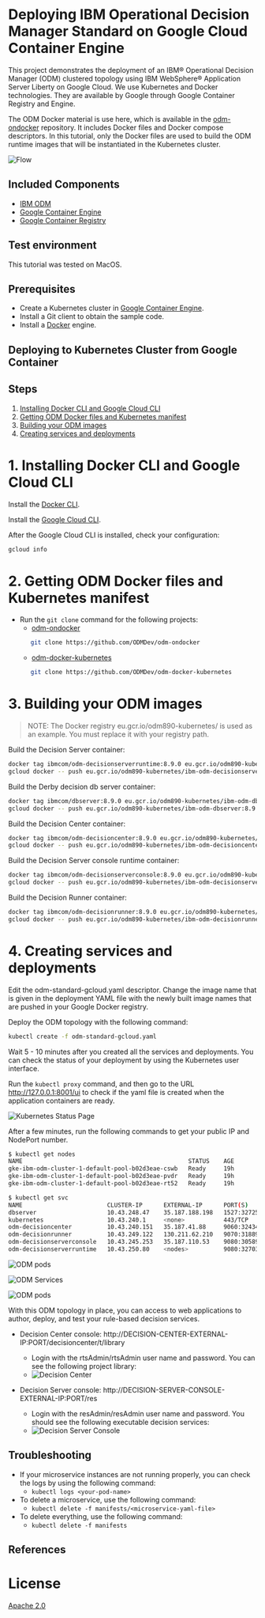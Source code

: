 # Deploying IBM Operational Decision Manager Standard on Google Cloud Container Engine

This project demonstrates the deployment of an IBM® Operational Decision Manager (ODM) clustered topology using IBM WebSphere® Application Server Liberty on Google Cloud. We use Kubernetes and Docker technologies. They are available by Google through Google Container Registry and Engine.

The ODM Docker material is use here, which is available in the [odm-ondocker](https://github.com/lgrateau/odm-ondocker) repository. It includes Docker files and Docker compose descriptors. In this tutorial, only the Docker files are used to build the ODM runtime images that will be instantiated in the Kubernetes cluster.

![Flow](../images/ODMinKubernetes-Flow.png)

## Included Components
- [IBM ODM](https://www.ibm.com/support/knowledgecenter/SSQP76_8.9.0/welcome/kc_welcome_odmV.html)
- [Google Container Engine](...)
- [Google Container Registry](...)

## Test environment
This tutorial was tested on MacOS.

## Prerequisites

* Create a Kubernetes cluster in [Google Container Engine](...).
* Install a Git client to obtain the sample code.
* Install a [Docker](https://docs.docker.com/engine/installation/) engine.

## Deploying to Kubernetes Cluster from Google Container

## Steps

1. [Installing Docker CLI and Google Cloud CLI](#1-installing-docker-cli-and-google-cloud-cli)
2. [Getting ODM Docker files and Kubernetes manifest](#2-getting-odm-docker-files-and-kubernetes-manifest)
3. [Building your ODM images](#3-building-your-odm-images)
4. [Creating services and deployments](#4-creating-services-and-deployments)

# 1. Installing Docker CLI and Google Cloud CLI

Install the [Docker CLI](https://www.docker.com/community-edition#/download).

Install the [Google Cloud CLI](https://cloud.google.com/sdk/docs/).

After the Google Cloud CLI is installed, check your configuration:

```bash
gcloud info
```

# 2. Getting ODM Docker files and Kubernetes manifest

* Run the `git clone` command for the following projects:
   * [odm-ondocker](https://github.com/ODMDev/odm-ondocker)
   ```bash
      git clone https://github.com/ODMDev/odm-ondocker
  ```
   * [odm-docker-kubernetes](https://github.com/ODMDev/odm-docker-kubernetes)
   ```bash
      git clone https://github.com/ODMDev/odm-docker-kubernetes
  ```

# 3. Building your ODM images

> NOTE: The Docker registry eu.gcr.io/odm890-kubernetes/ is used as an example. You must replace it with your registry path.

Build the Decision Server container:

```bash
docker tag ibmcom/odm-decisionserverruntime:8.9.0 eu.gcr.io/odm890-kubernetes/ibm-odm-decisionserverruntime:8.9.0
gcloud docker -- push eu.gcr.io/odm890-kubernetes/ibm-odm-decisionserverruntime:8.9.0
```

Build the Derby decision db server container:

```bash
docker tag ibmcom/dbserver:8.9.0 eu.gcr.io/odm890-kubernetes/ibm-odm-dbserver:8.9.0
gcloud docker -- push eu.gcr.io/odm890-kubernetes/ibm-odm-dbserver:8.9.0
```

Build the Decision Center container:

```bash
docker tag ibmcom/odm-decisioncenter:8.9.0 eu.gcr.io/odm890-kubernetes/ibm-odm-decisioncenter:8.9.0
gcloud docker -- push eu.gcr.io/odm890-kubernetes/ibm-odm-decisioncenter:8.9.0
```

Build the Decision Server console runtime container:

```bash
docker tag ibmcom/odm-decisionserverconsole:8.9.0 eu.gcr.io/odm890-kubernetes/ibm-odm-decisionserverconsole:8.9.0
gcloud docker -- push eu.gcr.io/odm890-kubernetes/ibm-odm-decisionserverconsole:8.9.0
```

Build the Decision Runner container:

```bash
docker tag ibmcom/odm-decisionrunner:8.9.0 eu.gcr.io/odm890-kubernetes/ibm-odm-decisionrunner:8.9.0
gcloud docker -- push eu.gcr.io/odm890-kubernetes/ibm-odm-decisionrunner:8.9.0
```

# 4. Creating services and deployments

Edit the odm-standard-gcloud.yaml descriptor. Change the image name that is given in the deployment YAML file with the newly built image names that are pushed in your Google Docker registry.

Deploy the ODM topology with the following command:

```bash
kubectl create -f odm-standard-gcloud.yaml
```

Wait 5 - 10 minutes after you created all the services and deployments. You can check the status of your deployment by using the Kubernetes user interface. 

Run the `kubectl proxy` command, and then go to the URL http://127.0.0.1:8001/ui to check if the yaml file is created when the application containers are ready.

![Kubernetes Status Page](images/kube_ui.png)


After a few minutes, run the following commands to get your public IP and NodePort number.

```bash
$ kubectl get nodes
NAME                                               STATUS    AGE       VERSION
gke-ibm-odm-cluster-1-default-pool-b02d3eae-cswb   Ready     19h       v1.6.4
gke-ibm-odm-cluster-1-default-pool-b02d3eae-pvdr   Ready     19h       v1.6.4
gke-ibm-odm-cluster-1-default-pool-b02d3eae-rt52   Ready     19h       v1.6.4

$ kubectl get svc
NAME                        CLUSTER-IP      EXTERNAL-IP      PORT(S)          AGE
dbserver                    10.43.248.47    35.187.188.198   1527:32725/TCP   15h
kubernetes                  10.43.240.1     <none>           443/TCP          19h
odm-decisioncenter          10.43.240.151   35.187.41.88     9060:32434/TCP   15h
odm-decisionrunner          10.43.249.122   130.211.62.210   9070:31889/TCP   15h
odm-decisionserverconsole   10.43.245.253   35.187.110.53    9080:30589/TCP   15h
odm-decisionserverruntime   10.43.250.80    <nodes>          9080:32703/TCP   15h
```

![ODM pods](./images/ODM-Kubernetes-gcloud-nodes.png)

![ODM Services](./images/ODM-Kubernetes-gcloud-services.png)

![ODM pods](./images/ODM-Kubernetes-gcloud-pods.png)

With this ODM topology in place, you can access to web applications to author, deploy, and test your rule-based decision services.
* Decision Center console: http://DECISION-CENTER-EXTERNAL-IP:PORT/decisioncenter/t/library

   * Login with the rtsAdmin/rtsAdmin user name and password. You can see the following project library:
   * ![Decision Center](images/ODM-Kubernetes-gcloud-decisioncenter.png)

* Decision Server console: http://DECISION-SERVER-CONSOLE-EXTERNAL-IP:PORT/res

   * Login with the resAdmin/resAdmin user name and password. You should see the following executable decision services:
   * ![Decision Server Console](images/ODM-Kubernetes-gcloud-resconsole.png)

## Troubleshooting

* If your microservice instances are not running properly, you can check the logs by using the following command:
	* `kubectl logs <your-pod-name>`
* To delete a microservice, use the following command:
	* `kubectl delete -f manifests/<microservice-yaml-file>`
* To delete everything, use the following command:
	* `kubectl delete -f manifests`

## References

# License
[Apache 2.0](LICENSE)
